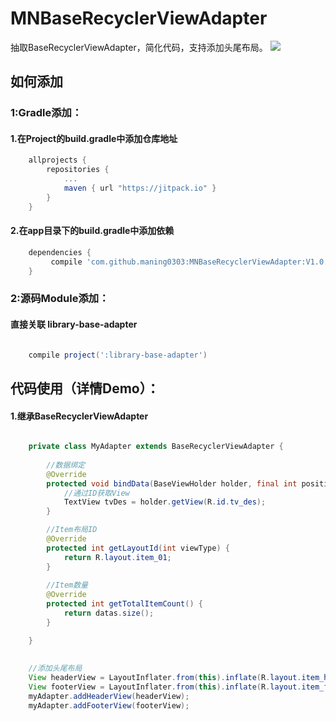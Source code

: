 # MNBaseRecyclerViewAdapter
抽取BaseRecyclerViewAdapter，简化代码，支持添加头尾布局。
[![](https://jitpack.io/v/maning0303/MNBaseRecyclerViewAdapter.svg)](https://jitpack.io/#maning0303/MNBaseRecyclerViewAdapter)

## 如何添加
### 1:Gradle添加：
#### 1.在Project的build.gradle中添加仓库地址

``` gradle
	allprojects {
		repositories {
			...
			maven { url "https://jitpack.io" }
		}
	}
```

#### 2.在app目录下的build.gradle中添加依赖
``` gradle
	dependencies {
	     compile 'com.github.maning0303:MNBaseRecyclerViewAdapter:V1.0.0'
	}
```

### 2:源码Module添加：
#### 直接关联 library-base-adapter

``` gradle

	compile project(':library-base-adapter')

```


## 代码使用（详情Demo）：
#### 1.继承BaseRecyclerViewAdapter
``` java

    private class MyAdapter extends BaseRecyclerViewAdapter {
            
        //数据绑定
        @Override
        protected void bindData(BaseViewHolder holder, final int position, int viewType) {
            //通过ID获取View
            TextView tvDes = holder.getView(R.id.tv_des);
        }

        //Item布局ID
        @Override
        protected int getLayoutId(int viewType) {
            return R.layout.item_01;
        }
        
        //Item数量
        @Override
        protected int getTotalItemCount() {
            return datas.size();
        }

    }
    
    
    //添加头尾布局
    View headerView = LayoutInflater.from(this).inflate(R.layout.item_header, null);
    View footerView = LayoutInflater.from(this).inflate(R.layout.item_footer, null);
    myAdapter.addHeaderView(headerView);
    myAdapter.addFooterView(footerView);


``` 

